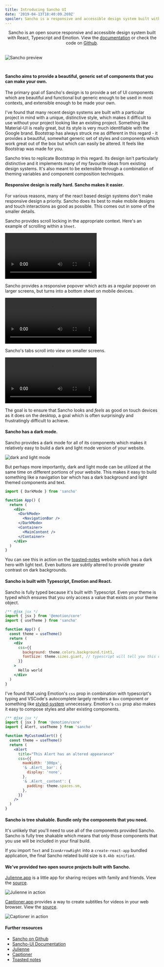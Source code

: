 ```yaml
---
title: Introducing Sancho UI
date: '2019-04-13T18:40:09.269Z'
spoiler: Sancho is a responsive and accessible design system built with React, Typescript and Emotion. Named after the ever-faithful, hilariously acerbic sidekick of Don Quixote, Sancho is designed to help you no matter how quixotic your dreams may be.
---
```


<p style='max-width: 32rem; text-align: center'>Sancho is an open source responsive and accessible design system built with React, Typescript and Emotion. View the <a href='http://sancho-ui.com'>documentation</a> or check the code on <a href='https://github.com/bmcmahen/sancho'>Github</a>.</p> 
<br />
<img src='./preview.jpg' alt='Sancho preview' style='margin-bottom: 1.5rem;' />

#### Sancho aims to provide a beautiful, generic set of components that you can make your own.

The primary goal of Sancho's design is to provide a set of UI components which are beautiful and functional but generic enough to be used in most contexts, and extensible enough to be made your own.

I've found that many recent design systems are built with a particular project in mind with a unique, distinctive style, which makes it difficult to use without your project looking like an existing project. Something like Material-UI is really great, but its style is very much identifiable with the Google brand. Bootstrap has always struck me as different in this regard - it provides a beautiful, somewhat generic set of styles and components which work great out of the box but which can easily be altered. It feels like Bootstrap was made for you.

Sancho tries to replicate Bootstrap in this regard. Its design isn't particularly distinctive and it implements many of my favourite ideas from existing design systems. It's also meant to be extensible through a combination of theming variables and component composition techniques.

#### Responsive design is really hard. Sancho makes it easier.

For various reasons, many of the react based design systems don't make responsive design a priority. Sancho does its best to make mobile designs and touch interactions as good as possible. This comes out in some of the smaller details.

Sancho provides scroll locking in the appropriate context. Here's an example of scrolling within a `Sheet`.

<div class='video'>
<video autoplay="true" loop="true">
  <source type="video/mp4" src="./prevent-scroll-3.m4v"></source>
</video>
</div>

Sancho provides a responsive popover which acts as a regular popover on larger screens, but turns into a bottom sheet on mobile devices.

<div class='video'>
<video autoplay="true" loop="true">
  <source type="video/mp4" src="./responsive-popover.m4v"></source>
</video>
</div>

Sancho's tabs scroll into view on smaller screens.

<div class='video'>
<video autoplay="true" loop="true">
  <source type="video/mp4" src="./tab-slide-again.m4v"></source>
</video>
</div>

The goal is to ensure that Sancho looks and _feels_ as good on touch devices as it does on the desktop, a goal which is often surprisingly and frustratingly difficult to achieve.

#### Sancho has a dark mode.

Sancho provides a dark mode for all of its components which makes it relatively easy to build a dark and light mode version of your website.

<img src='./dark-light.jpg' alt='dark and light mode' />
<br />

But perhaps more importantly, dark and light mode can be utilized at the same time on different portions of your website. This makes it easy to build something like a navigation bar which has a dark background and light themed components and text.

```jsx
import { DarkMode } from 'sancho'

function App() {
  return (
    <div>
      <DarkMode>
        <NavigationBar />
      </DarkMode>
      <Container>
        <MainContent />
      </Container>
    </div>
  )
}
```

You can see this in action on the [toasted-notes](https://toasted-notes.netlify.com/) website which has a dark hero with light text. Even buttons are subtly altered to provide greater contrast on dark backgrounds.

#### Sancho is built with Typescript, Emotion and React.

Sancho is fully typed because it's built with Typescript. Even your theme is typed which ensures that you only access a value that exists on your theme object.

```jsx
/** @jsx jsx */
import { jsx } from '@emotion/core'
import { useTheme } from 'sancho'

function App() {
  const theme = useTheme()
  return (
    <div
      css={{
        background: theme.colors.background.tint1,
        fontSize: theme.sizes.giant, // typescript will tell you this doesn't exist
      }}
    >
      Hello world
    </div>
  )
}
```

I've found that using Emotion's `css` prop in combination with typescript's typing and VSCode's autocomplete largely renders a `Box` component or something like [styled-system](https://github.com/styled-system/styled-system) unnecessary. Emotion's `css` prop also makes it easy to compose styles and alter existing components.

```jsx
/** @jsx jsx */
import { jsx } from '@emotion/core'
import { Alert, useTheme } from 'sancho'

function MyCustomAlert() {
  const theme = useTheme()
  return (
    <Alert
      title="This Alert has an altered appearance"
      css={{
        maxWidth: '300px',
        '& .Alert__bar': {
          display: 'none',
        },
        '& .Alert__content': {
          padding: theme.spaces.sm,
        },
      }}
    />
  )
}
```

#### Sancho is tree shakable. Bundle only the components that you need.

It's unlikely that you'll need to use all of the components provided Sancho. Sancho is fully tree shakable which means that only those components that you use will be included in your final build.

If you import `Text` and `IconArrowRight` into a `create-react-app` bundled application, the final Sancho related build size is `8.4kb minified`.

#### We've provided two open source projects built with Sancho.

[Julienne.app](http://julienne.app) is a little app for sharing recipes with family and friends. View the [source](https://github.com/bmcmahen/julienne).

![Julienne in action](./julienne-screenshot.jpg)

[Captioner.app](https://captioner.app/) provides a way to create subtitles for videos in your web browser. View the [source](https://github.com/bmcmahen/captioner).

![Captioner in action](./captioner-screenshot.jpg)

#### Further resources

- [Sancho on Github](https://github.com/bmcmahen/sancho)
- [Sancho-UI Documentation](http://sancho-ui.com)
- [Julienne](http://julienne.app)
- [Captioner](http://captioner.app)
- [Toasted notes](https://toasted-notes.netlify.com/)
